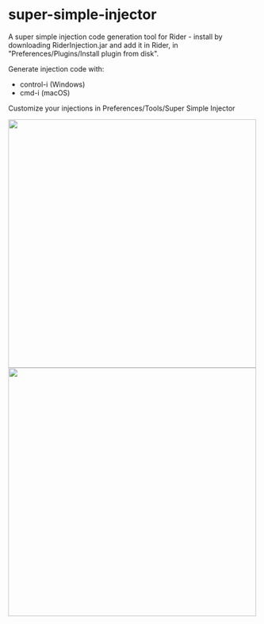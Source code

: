 # super-simple-injector
A super simple injection code generation tool for Rider - install by downloading RiderInjection.jar and add it in Rider, in "Preferences/Plugins/Install plugin from disk".

Generate injection code with:
* control-i (Windows)
* cmd-i (macOS)

Customize your injections in Preferences/Tools/Super Simple Injector

<img src="https://media.giphy.com/media/xUA7aPhUXzlw6XHPl6/giphy.gif" width="500" />
<img src="https://image.ibb.co/fgvhLF/Screenshot_2017_07_18_10_12_33.png" width="500" />
